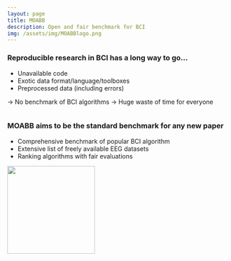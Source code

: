 ```yaml
---
layout: page
title: MOABB
description: Open and fair benchmark for BCI
img: /assets/img/MOABBlogo.png
---
```


### Reproducible research in BCI has a long way to go...

-  Unavailable code
-  Exotic data format/language/toolboxes
- Preprocessed data (including errors)

-> No benchmark of BCI algorithms
-> Huge waste of time for everyone

<div class="img_row">
    <img class="col three left" src="{{ site.baseurl }}/assets/img/moabbresults.png" alt="" title="MOABB results"/>
</div>


### MOABB aims to be the standard benchmark for any new paper

- Comprehensive benchmark of popular BCI algorithm
- Extensive list of freely available EEG datasets
- Ranking algorithms with fair evaluations

<img src="{{ site.baseurl }}/assets/img/moabbfaces.jpg" width="200" />



